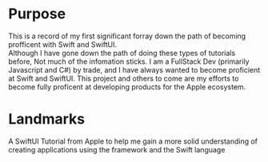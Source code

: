# Purpose
This is a record of my first significant forray down the path of becoming profficent with Swift and SwiftUI.  
Although I have gone down the path of doing these types of tutorials before, Not much of the infomation sticks.  I am a FullStack Dev (primarily Javascript and C#) by trade, 
and I have always wanted to become proficient at Swift and SwiftUI.  This project and others to come are my efforts to become fully proficent at developing
products for the Apple ecosystem.

# Landmarks
A SwiftUI Tutorial from Apple to help me gain a more solid understanding of creating applications using the framework and the Swift language

